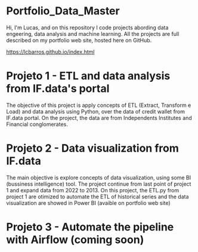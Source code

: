 # Portfolio_Data_Master
Hi, I'm Lucas, and on this repository I code projects abording data engeering, data analysis and machine learning.
All the projects are full described on my portfolio web site, hosted here on GitHub.

https://lcbarros.github.io/index.html

# Projeto 1 - ETL and data analysis from IF.data's portal
The objective of this project is apply concepts of ETL (Extract, Transform e Load) and data analysis using Python, over the data of credit wallet from IF.data portal. On the project, the data are from Independents Institutes and Financial conglomerates.

# Projeto 2 - Data visualization from IF.data
The main objective is explore concepts of data visualization, using some BI (bussiness intelligence) tool. The project continue from last point of project 1 and expand data from 2022 to 2013.
On this project, the ETL.py from project 1 are otimized to automate the ETL of historical series and the data visualization are showed in Power BI (avaible on portfolio web site)

# Projeto 3 - Automate the pipeline with Airflow (coming soon)
